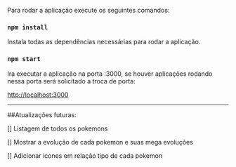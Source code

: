 Para rodar a aplicação execute os seguintes comandos:

### `npm install`

Instala todas as dependências necessárias para rodar a aplicação.

### `npm start`

Ira executar a aplicação na porta :3000, se houver aplicações rodando nessa porta será solicitado a troca de porta:

[http://localhost:3000](http://localhost:3000)

------------------------------------------------------------------------------

##Atualizações futuras:

[] Listagem de todos os pokemons

[] Mostrar a evolução de cada pokemon e suas mega evoluções

[] Adicionar icones em relação tipo de cada pokemon


